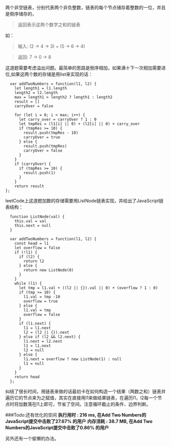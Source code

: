 两个非空链表，分别代表两个非负整数，链表的每个节点储存着整数的一位，并且是倒序储存的，
>返回表示这两个数字之和的链表

如：

>输入: (2 -> 4 -> 3) + (5 -> 6 -> 4)

>返回: 7 -> 0 -> 8

这道题需要考虑溢出问题。最简单的思路是倒序相加，如果满十下一次相加需要进位,如果这两个数的存储是用list来实现的话：
```
  var addTwoNumbers = function(l1, l2) {
    let length1 = l1.length
    length2 = l2.length
    max = length1 > length2 ? length1 : length2
    result = []
    carryOver = false

    for (let i = 0; i < max; i++) {
      let carry_over = carryOver ? 1 : 0
      let tmpRes = (l1[i] || 0) + (l2[i] || 0) + carry_over
      if (tmpRes >= 10) {
        result.push(tmpRes - 10)
        carryOver = true
      } else {
        result.push(tmpRes)
        carryOver = false
      }
    }
    if (carryOver) {
      if (tmpRes >= 10) {
        result.push(1)
      }
    }
    return result
};
```

leetCode上这道题加数的存储需要用ListNode链表实现，并给出了JavaScript链表结构：
```
  function ListNode(val) {
    this.val = val
    this.next = null
  }

  var addTwoNumbers = function(l1, l2) {
    const head = l1
    let overflow = false
    if (!l1) {
      if (l2) {
        return l2
      } else {
        return new ListNode(0)
      }
    }
    while (l1) {
      let tmp = l1.val + ((l2 || {}).val || 0) + (overflow ? 1 : 0)
      if (tmp >= 10) {
        l1.val = tmp -10
        overflow = true
      } else {
        l1.val = tmp
        overflow = false
      }
      if (l1.next) {
        l1 = l1.next
        l2 = (l2 || {}).next
      } else if (l2 && l2.next) {
        l1.next = l2.next
        l1 = l1.next
        l2 = null
      } else {
        l1.next = overflow ? new ListNode(1) : null
        l1 = null
      }
    }
    return head
  };
```
纠结了很长时间，用链表来做的话最初卡在如何构造一个结果（两数之和）链表并遍历它的节点来为之赋值，其实在直接用l1来做结果链表，在遍历l1，l2每一个节点时将加数落在l1上即可，节省了空间。注意循环截止的条件、边界判断。

###Todo:还有优化的空间
**执行用时 : 216 ms, 在Add Two Numbers的JavaScript提交中击败了27.67% 的用户**
**内存消耗 : 38.7 MB, 在Add Two Numbers的JavaScript提交中击败了0.86% 的用户**

另外还有一个偷懒的办法。